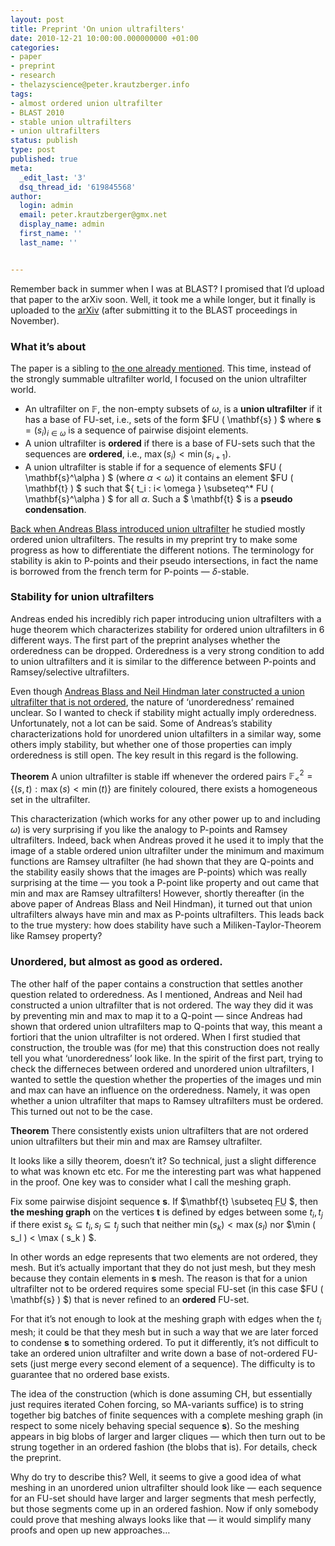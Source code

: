 ```yaml
---
layout: post
title: Preprint 'On union ultrafilters'
date: 2010-12-21 10:00:00.000000000 +01:00
categories:
- paper
- preprint
- research
- thelazyscience@peter.krautzberger.info
tags:
- almost ordered union ultrafilter
- BLAST 2010
- stable union ultrafilters
- union ultrafilters
status: publish
type: post
published: true
meta:
  _edit_last: '3'
  dsq_thread_id: '619845568'
author:
  login: admin
  email: peter.krautzberger@gmx.net
  display_name: admin
  first_name: ''
  last_name: ''


---
```


Remember back in summer when I was at <span class="caps">BLAST</span>? I promised that I’d upload that paper to the arXiv soon. Well, it took me a while longer, but it finally is uploaded to the [arXiv](http://arxiv.org/pdf/1012.4532) (after submitting it to the <span class="caps">BLAST</span> proceedings in November).

### What it’s about

The paper is a sibling to [the one already mentioned](http://peter.krautzberger.info/papers). This time, instead of the strongly summable ultrafilter world, I focused on the union ultrafilter world.

*   An ultrafilter on $\mathbb{F}$, the non-empty subsets of $\omega$, is a **union ultrafilter** if it has a base of FU-set, i.e., sets of the form $FU ( \mathbf{s} ) $ where $\mathbf{s}= (s_i)_{i \in \omega}$ is a sequence of pairwise disjoint elements.
*   A union ultrafilter is **ordered** if there is a base of FU-sets such that the sequences are **ordered**, i.e., $\max(s_i) < \min(s_{i+1})$.
*   A union ultrafilter is stable if for a sequence of elements $FU ( \mathbf{s}^\alpha ) $ (where $\alpha < \omega$) it contains an element $FU ( \mathbf{t} ) $ such that $\{ t_i : i< \omega \} \subseteq^* FU ( \mathbf{s}^\alpha ) $ for all $\alpha$. Such a $ \mathbf{t} $ is a **pseudo condensation**.

[Back when Andreas Blass introduced union ultrafilter](http://www.math.lsa.umich.edu/~ablass/uf-hindman.pdf) he studied mostly ordered union ultrafilters. The results in my preprint try to make some progress as how to differentiate the different notions. The terminology for stability is akin to P-points and their pseudo intersections, in fact the name is borrowed from the french term for P-points — $\delta$-stable.

### Stability for union ultrafilters

Andreas ended his incredibly rich paper introducing union ultrafilters with a huge theorem which characterizes stability for ordered union ultrafilters in 6 different ways. The first part of the preprint analyses whether the orderedness can be dropped. Orderedness is a very strong condition to add to union ultrafilters and it is similar to the difference between P-points and Ramsey/selective ultrafilters.

Even though [Andreas Blass and Neil Hindman later constructed a union ultrafilter that is not ordered](http://www.jstor.org/stable/2000705), the nature of ‘unorderedness’ remained unclear. So I wanted to check if stability might actually imply orderedness. Unfortunately, not a lot can be said. Some of Andreas’s stability characterizations hold for unordered union ultafilters in a similar way, some others imply stability, but whether one of those properties can imply orderedness is still open. The key result in this regard is the following.

**Theorem** A union ultrafilter is stable iff whenever the ordered pairs $\mathbb{F}^2_< = \{ (s,t) : \max(s) < \min(t) \}$ are finitely coloured, there exists a homogeneous set in the ultrafilter.

This characterization (which works for any other power up to and including $\omega$) is very surprising if you like the analogy to P-points and Ramsey ultrafilters. Indeed, back when Andreas proved it he used it to imply that the image of a stable ordered union ultrafilter under the minimum and maximum functions are Ramsey ultrafilter (he had shown that they are Q-points and the stability easily shows that the images are P-points) which was really surprising at the time — you took a P-point like property and out came that min and max are Ramsey ultrafilters! However, shortly thereafter (in the above paper of Andreas Blass and Neil Hindman), it turned out that union ultrafilters always have min and max as P-points ultrafilters. This leads back to the true mystery: how does stability have such a Miliken-Taylor-Theorem like Ramsey property?

### Unordered, but almost as good as ordered.

The other half of the paper contains a construction that settles another question related to orderedness. As I mentioned, Andreas and Neil had constructed a union ultrafilter that is not ordered. The way they did it was by preventing min and max to map it to a Q-point — since Andreas had shown that ordered union ultrafilters map to Q-points that way, this meant a fortiori that the union ultrafilter is not ordered. When I first studied that construction, the trouble was (for me) that this construction does not really tell you what ‘unorderedness’ look like. In the spirit of the first part, trying to check the differneces between ordered and unordered union ultrafilters, I wanted to settle the question whether the properties of the images und min and max can have an influence on the orderedness. Namely, it was open whether a union ultrafilter that maps to Ramsey ultrafilters must be ordered. This turned out not to be the case.

**Theorem** There consistently exists union ultrafilters that are not ordered union ultrafilters but their min and max are Ramsey ultrafilter.

It looks like a silly theorem, doesn’t it? So technical, just a slight difference to what was known etc etc. For me the interesting part was what happened in the proof. One key was to consider what I call the meshing graph.

Fix some pairwise disjoint sequence $\mathbf{s}$. If $\mathbf{t} \subseteq <acronym title=" \mathbf{s} "><span class="caps">FU</span></acronym> $, then **the meshing graph** on the vertices $\mathbf{t}$ is defined by edges between some $t_i,t_j$ if there exist $s_k \subseteq t_i, s_l \subseteq t_j$ such that neither $\min( s_k ) < \max( s_l )$ nor $\min ( s_l ) < \max ( s_k ) $.

In other words an edge represents that two elements are not ordered, they mesh. But it’s actually important that they do not just mesh, but they mesh because they contain elements in $\mathbf{s}$ mesh. The reason is that for a union ultrafilter not to be ordered requires some special FU-set (in this case $FU ( \mathbf{s} ) $) that is never refined to an **ordered** FU-set.

For that it’s not enough to look at the meshing graph with edges when the $t_i$ mesh; it could be that they mesh but in such a way that we are later forced to condense $\mathbf{s}$ to something ordered. To put it differently, it’s not difficult to take an ordered union ultrafilter and write down a base of not-ordered FU-sets (just merge every second element of a sequence). The difficulty is to guarantee that no ordered base exists.

The idea of the construction (which is done assuming CH, but essentially just requires iterated Cohen forcing, so MA-variants suffice) is to string together big batches of finite sequences with a complete meshing graph (in respect to some nicely behaving special sequence $\mathbf{s})$. So the meshing appears in big blobs of larger and larger cliques — which then turn out to be strung together in an ordered fashion (the blobs that is). For details, check the preprint.

Why do try to describe this? Well, it seems to give a good idea of what meshing in an unordered union ultrafilter should look like — each sequence for an FU-set should have larger and larger segments that mesh perfectly, but those segments come up in an ordered fashion. Now if only somebody could prove that meshing always looks like that — it would simplify many proofs and open up new approaches…